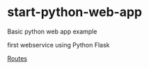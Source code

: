 # start-python-web-app
Basic python web app example

first webservice using Python Flask

[Routes](https://pythonbasics.org/flask-tutorial-routes/)
